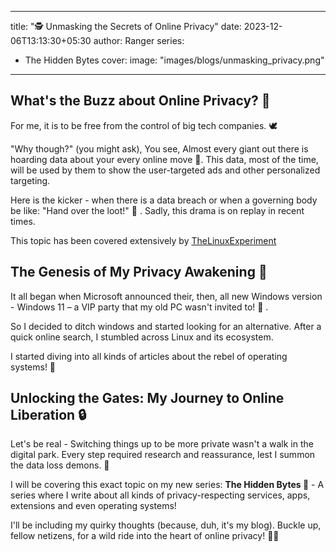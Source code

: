 
---
title: "🕵️ Unmasking the Secrets of Online Privacy"
date: 2023-12-06T13:13:30+05:30
author: Ranger
series:
- The Hidden Bytes
cover:
    image: "images/blogs/unmasking_privacy.png"

---

## What's the Buzz about Online Privacy? 🤔
For me, it is to be free from the control of big tech companies. 🕊

"Why though?" (you might ask), You see, Almost every giant out there is hoarding data about your every online move 👀. This data, most of the time, will be used by them to show the user-targeted ads and other personalized targeting.

Here is the kicker - when there is a data breach or when a governing body be like: "Hand over the loot!" 🚓 . Sadly, this drama is on replay in recent times.

This topic has been covered extensively by [TheLinuxExperiment](https://youtu.be/u0s3qbfEWjc?si=jwgvvYT6jYrHlrNn)

## The Genesis of My Privacy Awakening 🌈
It all began when Microsoft announced their, then, all new Windows version - Windows 11 – a VIP party that my old PC wasn't invited to! 🎉 .

So I decided to ditch windows and started looking for an alternative. After a quick online search, I stumbled across Linux and its ecosystem.

I started diving into all kinds of articles about the rebel of operating systems! 🐧


## Unlocking the Gates: My Journey to Online Liberation 🔒
Let's be real - Switching things up to be more private wasn't a walk in the digital park. Every step required research and reassurance, lest I summon the data loss demons. 👾

I will be covering this exact topic on my new series: **The Hidden Bytes 💎** - A series where I write about all kinds of privacy-respecting services, apps, extensions and even operating systems!

I'll be including my quirky thoughts (because, duh, it's my blog). Buckle up, fellow netizens, for a wild ride into the heart of online privacy! 🎢✨
